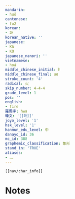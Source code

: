```yaml
---
mandarin:
- huǒ
cantonese:
- fo2
korean:
- 화
korean_native: ''
japanese:
- KA
- KO
japanese_nanori: ''
vietnamese:
- hoả
middle_chinese_initial: h
middle_chinese_final: uɑ
stroke_count: '4'
radical: 火
skip_number: 4-4-4
grade_level: 1
pos: ''
english:
- fire
羅馬字: hwa
韓文: '[[화]]'
joyo_level: '1'
hsk_level: '1'
hanmun_edu_level: 中
danayo_id: 36
mc_id: 388
graphemic_classification: 象形
stand_in: 'TRUE'
aliases:
- 灬
---
```

```meta-bind-embed
[[nav/char_info]]
```

# Notes
